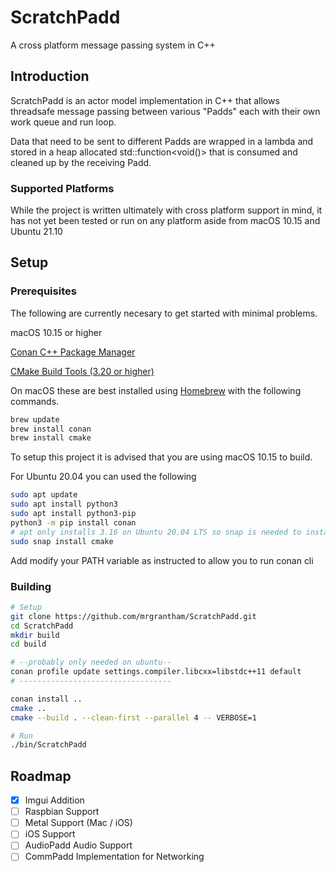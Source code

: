 # ScratchPadd #

A cross platform message passing system in C++

## Introduction ##

ScratchPadd is an actor model implementation in C++ that allows threadsafe message passing between various "Padds" each with their own work queue and run loop.

Data that need to be sent to different Padds are wrapped in a lambda and stored in a heap allocated std::function<void()> that is consumed and cleaned up by the receiving Padd.

### Supported Platforms ###
While the project is written ultimately with cross platform support in mind, it has not yet been tested or run on any platform aside from macOS 10.15 and Ubuntu 21.10


## Setup ##

### Prerequisites ###

The following are currently necesary to get started with minimal problems.

macOS 10.15 or higher

[Conan C++ Package Manager](https://docs.conan.io/en/latest/installation.html)

[CMake Build Tools (3.20 or higher)](https://cmake.org)

On macOS these are best installed using [Homebrew](https://brew.sh) with the following commands.

``` bash
brew update
brew install conan
brew install cmake
```

To setup this project it is advised that you are using macOS 10.15 to build.

For Ubuntu 20.04 you can used the following

``` bash
sudo apt update
sudo apt install python3
sudo apt install python3-pip
python3 -m pip install conan
# apt only installs 3.16 on Ubuntu 20.04 LTS so snap is needed to install 3.20 or higher
sudo snap install cmake
```

Add modify your PATH variable as instructed to allow you to run conan cli



### Building ###

``` bash
# Setup
git clone https://github.com/mrgrantham/ScratchPadd.git
cd ScratchPadd
mkdir build
cd build

# --probably only needed on ubuntu--
conan profile update settings.compiler.libcxx=libstdc++11 default 
# ----------------------------------

conan install ..
cmake ..
cmake --build . --clean-first --parallel 4 -- VERBOSE=1

# Run
./bin/ScratchPadd

```

## Roadmap ##
- [X] Imgui Addition
- [ ] Raspbian Support
- [ ] Metal Support (Mac / iOS)
- [ ] iOS Support 
- [ ] AudioPadd Audio Support
- [ ] CommPadd Implementation for Networking
